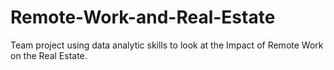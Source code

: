 # Remote-Work-and-Real-Estate
Team project using data analytic skills to look at the Impact of Remote Work on the Real Estate.
